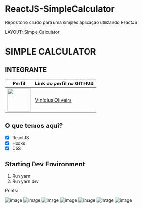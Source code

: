 # ReactJS-SimpleCalculator
Repositório criado para uma simples aplicação utilizando ReactJS

LAYOUT: Simple Calculator

# SIMPLE CALCULATOR

## INTEGRANTE
Perfil      | Link do perfil no GITHUB
--------- | ------
[<img src="https://avatars.githubusercontent.com/u/52759918?v=4" width="75px;"/>](https://github.com/vinnivso) | [Vinícius Oliveira](https://github.com/vinnivso)

## O que temos aqui?
- [x]  ReactJS
- [x]  Hooks
- [x]  CSS

## Starting Dev Environment
1. Run yarn
2. Run yarn dev

Prints:

![image](https://user-images.githubusercontent.com/52759918/146070741-5a389a19-d70c-4c59-babc-adef1c5f4380.png)
![image](https://user-images.githubusercontent.com/52759918/146070830-40313136-06f7-4981-a5a3-5de07cdef0a8.png)
![image](https://user-images.githubusercontent.com/52759918/146070907-475d4e33-05f1-4a9b-ba23-d90201010ede.png)
![image](https://user-images.githubusercontent.com/52759918/146070961-0a684a8d-b030-462c-ba04-42be30074d1f.png)
![image](https://user-images.githubusercontent.com/52759918/146071013-f5ae6930-3161-4598-875c-21d4f5bf15aa.png)
![image](https://user-images.githubusercontent.com/52759918/146071036-9e4d84d2-cc5d-4b68-89b8-4372ebd8fb94.png)
![image](https://user-images.githubusercontent.com/52759918/146071057-784cbd3c-bc57-441a-8320-84cad1de5b21.png)
